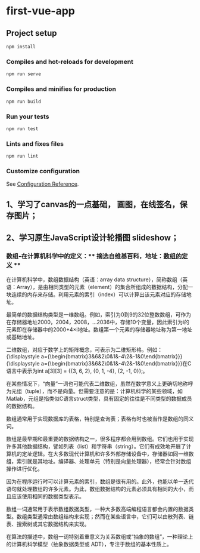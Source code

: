 # first-vue-app

## Project setup
```
npm install
```

### Compiles and hot-reloads for development
```
npm run serve
```

### Compiles and minifies for production
```
npm run build
```

### Run your tests
```
npm run test
```

### Lints and fixes files
```
npm run lint
```

### Customize configuration
See [Configuration Reference](https://cli.vuejs.org/config/).

## 1、学习了canvas的一点基础， 画图，在线签名，保存图片；

## 2、学习原生JavaScript设计轮播图 slideshow；

### 数组-在计算机科学中的定义：** 摘选自维基百科，地址：[数组的定义](https://zh.wikipedia.org/wiki/%E6%95%B0%E7%BB%84) **

在计算机科学中，数组数据结构（英语：array data structure），简称数组（英语：Array），是由相同类型的元素（element）的集合所组成的数据结构，分配一块连续的内存来存储。利用元素的索引（index）可以计算出该元素对应的存储地址。

最简单的数据结构类型是一维数组。例如，索引为0到9的32位整数数组，可作为在存储器地址2000，2004，2008，...2036中，存储10个变量，因此索引为i的元素即在存储器中的2000+4×i地址。数组第一个元素的存储器地址称为第一地址或基础地址。

二维数组，对应于数学上的矩阵概念，可表示为二维矩形格。例如：{\displaystyle a={\begin{bmatrix}3&6&2\\0&1&-4\\2&-1&0\end{bmatrix}}}{\displaystyle a={\begin{bmatrix}3&6&2\\0&1&-4\\2&-1&0\end{bmatrix}}}在C语言中表示为int a[3][3] = {{3, 6, 2}, {0, 1, -4}, {2, -1, 0}};。

在某些情况下，“向量”一词也可能代表二维数组，虽然在数学意义上更确切地称呼为元组（tuple），而不是向量。但需要注意的是：计算机科学的某些领域，如Matlab，元组是指类似C语言struct类型，具有固定的往往是不同类型的数据成员的数据结构。

数组通常用于实现数据库的表格，特别是查询表；表格有时也被当作是数组的同义词。

数组是最早期和最重要的数据结构之一，很多程序都会用到数组。它们也用于实现许多其他数据结构，譬如列表（list）和字符串（string）。它们有成效地开展了计算机的定址逻辑。在大多数现代计算机和许多外部存储设备中，存储器如同一维数组，索引就是其地址。编译器、处理单元（特别是向量处理器），经常会针对数组操作进行优化。

因为在程序运行时可以计算元素的索引，数组是很有用的。此外，也能以单一迭代语句就处理数组的许多元素。为此，数组数据结构的元素必须具有相同的大小，而且应该使用相同的数据类型表示。

数组一词通常用于表示数组数据类型，一种大多数高端编程语言都会内置的数据类型。数组类型通常由数组结构来实现；然而在某些语言中，它们可以由散列表、链表、搜索树或其它数据结构来实现。

在算法的描述中，数组一词特别着重意义为关系数组或“抽象的数组”，一种理论上的计算机科学模型（抽象数据类型或 ADT），专注于数组的基本性质上。
